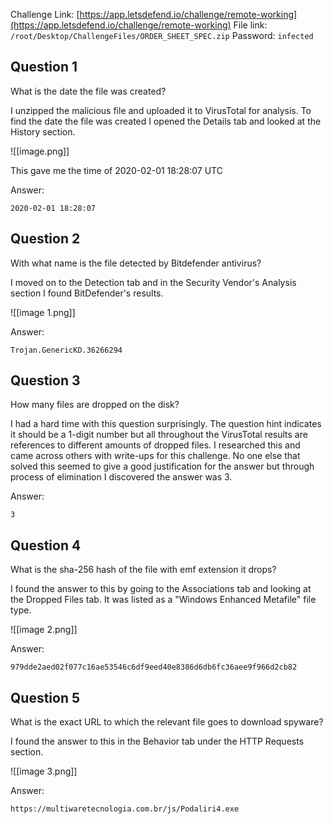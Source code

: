 Challenge Link: [https://app.letsdefend.io/challenge/remote-working](https://app.letsdefend.io/challenge/remote-working)
File link: `/root/Desktop/ChallengeFiles/ORDER_SHEET_SPEC.zip`
Password: `infected`
## Question 1
What is the date the file was created?

I unzipped the malicious file and uploaded it to VirusTotal for analysis. To find the date the file was created I opened the Details tab and looked at the History section.

![[image.png]]

This gave me the time of 2020-02-01 18:28:07 UTC

Answer:

`2020-02-01 18:28:07`

## Question 2
With what name is the file detected by Bitdefender antivirus?

I moved on to the Detection tab and in the Security Vendor's Analysis section I found BitDefender's results.

![[image 1.png]]

Answer:

`Trojan.GenericKD.36266294`

## Question 3
How many files are dropped on the disk?

I had a hard time with this question surprisingly. The question hint indicates it should be a 1-digit number but all throughout the VirusTotal results are references to different amounts of dropped files. I researched this and came across others with write-ups for this challenge. No one else that solved this seemed to give a good justification for the answer but through process of elimination I discovered the answer was 3.

Answer:

`3`

## Question 4
What is the sha-256 hash of the file with emf extension it drops?

I found the answer to this by going to the Associations tab and looking at the Dropped Files tab. It was listed as a "Windows Enhanced Metafile" file type.

![[image 2.png]]

Answer:

`979dde2aed02f077c16ae53546c6df9eed40e8386d6db6fc36aee9f966d2cb82`

## Question 5
What is the exact URL to which the relevant file goes to download spyware?

I found the answer to this in the Behavior tab under the HTTP Requests section.

![[image 3.png]]

Answer:

`https://multiwaretecnologia.com.br/js/Podaliri4.exe`